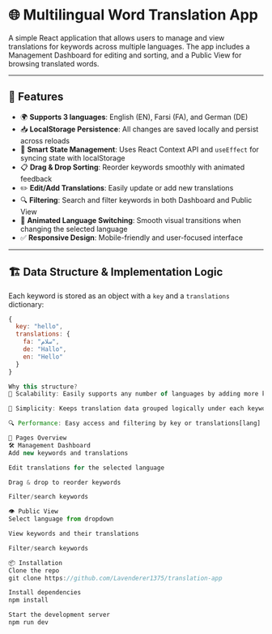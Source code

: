 # 🌐 Multilingual Word Translation App

A simple React application that allows users to manage and view translations for keywords across multiple languages. The app includes a Management Dashboard for editing and sorting, and a Public View for browsing translated words.

---

## 🚀 Features

- 🌍 **Supports 3 languages**: English (EN), Farsi (FA), and German (DE)
- 📥 **LocalStorage Persistence**: All changes are saved locally and persist across reloads
- 🧠 **Smart State Management**: Uses React Context API and `useEffect` for syncing state with localStorage
- 📋 **Drag & Drop Sorting**: Reorder keywords smoothly with animated feedback
- ✏️ **Edit/Add Translations**: Easily update or add new translations
- 🔍 **Filtering**: Search and filter keywords in both Dashboard and Public View
- 🎨 **Animated Language Switching**: Smooth visual transitions when changing the selected language
- ✅ **Responsive Design**: Mobile-friendly and user-focused interface

---

## 🏗️ Data Structure & Implementation Logic

Each keyword is stored as an object with a `key` and a `translations` dictionary:

```js
{
  key: "hello",
  translations: {
    fa: "سلام",
    de: "Hallo",
    en: "Hello"
  }
}

Why this structure?
🔁 Scalability: Easily supports any number of languages by adding more keys to the translations object.

🧹 Simplicity: Keeps translation data grouped logically under each keyword.

🔍 Performance: Easy access and filtering by key or translations[lang] without complex lookups.

📄 Pages Overview
🛠️ Management Dashboard
Add new keywords and translations

Edit translations for the selected language

Drag & drop to reorder keywords

Filter/search keywords

👁️ Public View
Select language from dropdown

View keywords and their translations

Filter/search keywords

📦 Installation
Clone the repo
git clone https://github.com/Lavenderer1375/translation-app

Install dependencies
npm install

Start the development server
npm run dev

```
